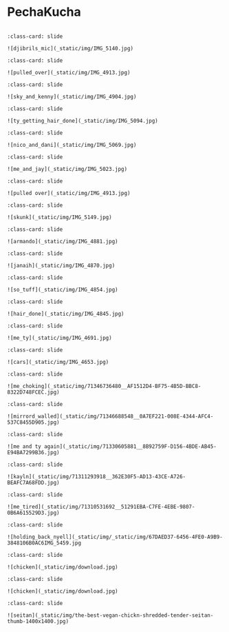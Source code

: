 # PechaKucha


```{include} _static/play_pause.html
```

```{card}
:class-card: slide

![djibrils_mic](_static/img/IMG_5140.jpg)
```
```{card}
:class-card: slide

![pulled_over](_static/img/IMG_4913.jpg)
```
```{card}
:class-card: slide

![sky_and_kenny](_static/img/IMG_4904.jpg)
```

```{card}
:class-card: slide

![ty_getting_hair_done](_static/img/IMG_5094.jpg)
```
```{card}
:class-card: slide

![nico_and_dani](_static/img/IMG_5069.jpg)
```
```{card}
:class-card: slide

![me_and_jay](_static/img/IMG_5023.jpg)
```
```{card}
:class-card: slide

![pulled over](_static/img/IMG_4913.jpg)
```

```{card}
:class-card: slide

![skunk](_static/img/IMG_5149.jpg)
```
```{card}
:class-card: slide

![armando](_static/img/IMG_4881.jpg)
```

```{card}
:class-card: slide

![janaih](_static/img/IMG_4870.jpg)
```

```{card}
:class-card: slide

![so_tuff](_static/img/IMG_4854.jpg)
```

```{card}
:class-card: slide

![hair_done](_static/img/IMG_4845.jpg)
```

```{card}
:class-card: slide

![me_ty](_static/img/IMG_4691.jpg)
```

```{card}
:class-card: slide

![cars](_static/img/IMG_4653.jpg)
```

```{card}
:class-card: slide

![me_choking](_static/img/71346736480__AF1512D4-BF75-4B5D-BBC8-8322D748FCEC.jpg)
```

```{card}
:class-card: slide

![mirrord_walled](_static/img/71346688548__0A7EF221-008E-4344-AFC4-537C8455D905.jpg)
```

```{card}
:class-card: slide

![me and ty again](_static/img/71330605881__8B92759F-D156-4BDE-AB45-E94BA7299B36.jpg)
```

```{card}
:class-card: slide

![kayln](_static/img/71311293918__362E30F5-AD13-43CE-A726-BEAFC7A68FDD.jpg)
```

```{card}
:class-card: slide

![me_tired](_static/img/71310531692__51291EBA-C7FE-4EBE-9807-0B6A615529D3.jpg)
```

```{card}
:class-card: slide

![holding_back_nyell](_static/img/_static/img/67DAED37-6456-4FE0-A9B9-3848106B0AC6IMG_5459.jpg
```

```{card}
:class-card: slide

![chicken](_static/img/download.jpg)
```

```{card}
:class-card: slide

![chicken](_static/img/download.jpg)
```

```{card}
:class-card: slide

![seitan](_static/img/the-best-vegan-chickn-shredded-tender-seitan-thumb-1400x1400.jpg)
```
